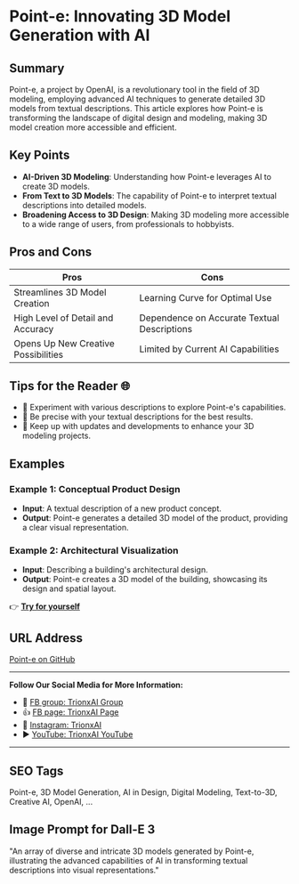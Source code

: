 # Point-e: Innovating 3D Model Generation with AI

## Summary
Point-e, a project by OpenAI, is a revolutionary tool in the field of 3D modeling, employing advanced AI techniques to generate detailed 3D models from textual descriptions. This article explores how Point-e is transforming the landscape of digital design and modeling, making 3D model creation more accessible and efficient.

## Key Points
- **AI-Driven 3D Modeling**: Understanding how Point-e leverages AI to create 3D models.
- **From Text to 3D Models**: The capability of Point-e to interpret textual descriptions into detailed models.
- **Broadening Access to 3D Design**: Making 3D modeling more accessible to a wide range of users, from professionals to hobbyists.

## Pros and Cons
| Pros                                      | Cons                                  |
|-------------------------------------------|---------------------------------------|
| Streamlines 3D Model Creation             | Learning Curve for Optimal Use       |
| High Level of Detail and Accuracy         | Dependence on Accurate Textual Descriptions |
| Opens Up New Creative Possibilities       | Limited by Current AI Capabilities    |

## Tips for the Reader 🌐
- 🚀 Experiment with various descriptions to explore Point-e's capabilities.
- 📝 Be precise with your textual descriptions for the best results.
- 🔄 Keep up with updates and developments to enhance your 3D modeling projects.

## Examples
### Example 1: Conceptual Product Design
- **Input**: A textual description of a new product concept.
- **Output**: Point-e generates a detailed 3D model of the product, providing a clear visual representation.

### Example 2: Architectural Visualization
- **Input**: Describing a building's architectural design.
- **Output**: Point-e creates a 3D model of the building, showcasing its design and spatial layout.

👉 <a href="https://github.com/openai/point-e?ref=FutureTools.io" target="_blank">**Try for yourself**</a>

## URL Address
<a href="https://github.com/openai/point-e?ref=FutureTools.io" target="_blank">Point-e on GitHub</a>

---

**Follow Our Social Media for More Information:**
- 📘 <a href="https://www.facebook.com/groups/trionxai" target="_blank">FB group: TrionxAI Group</a>
- 👍 <a href="https://www.facebook.com/ai.trionxai" target="_blank">FB page: TrionxAI Page</a>
- 📸 <a href="https://www.instagram.com/trionxai/" target="_blank">Instagram: TrionxAI</a>
- ▶️ <a href="https://www.youtube.com/@robotdocs/" target="_blank">YouTube: TrionxAI YouTube</a>

---

## SEO Tags
Point-e, 3D Model Generation, AI in Design, Digital Modeling, Text-to-3D, Creative AI, OpenAI, ...

## Image Prompt for Dall-E 3
"An array of diverse and intricate 3D models generated by Point-e, illustrating the advanced capabilities of AI in transforming textual descriptions into visual representations."

